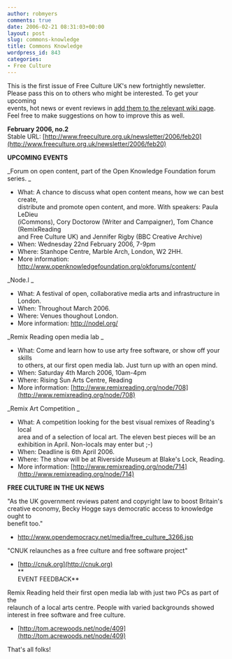 ```yaml
---
author: robmyers
comments: true
date: 2006-02-21 08:31:03+00:00
layout: post
slug: commons-knowledge
title: Commons Knowledge
wordpress_id: 843
categories:
- Free Culture
---
```


This is the first issue of Free Culture UK's new fortnightly newsletter.  
Please pass this on to others who might be interested. To get your upcoming  
events, hot news or event reviews in [add them to the relevant wiki page](http://www.freeculture.org.uk/CategoryNewsletter).  
Feel free to make suggestions on how to improve this as well.  
  
**February 2006, no.2**  
Stable URL: [http://www.freeculture.org.uk/newsletter/2006/feb20](http://www.freeculture.org.uk/newsletter/2006/feb20)  
  
**UPCOMING EVENTS**  
  
_Forum on open content, part of the Open Knowledge Foundation forum series. _  
* What: A chance to discuss what open content means, how we can best create,  
distribute and promote open content, and more. With speakers: Paula LeDieu  
(iCommons), Cory Doctorow (Writer and Campaigner), Tom Chance (RemixReading  
and Free Culture UK) and Jennifer Rigby (BBC Creative Archive)  
* When: Wednesday 22nd February 2006, 7-9pm  
* Where: Stanhope Centre, Marble Arch, London, W2 2HH.  
* More information: [http://www.openknowledgefoundation.org/okforums/content/ ](http://www.openknowledgefoundation.org/okforums/content/ )  
  
_Node.l _  
* What: A festival of open, collaborative media arts and infrastructure in London.  
* When: Throughout March 2006.  
* Where: Venues thoughout London.  
* More information: [http://nodel.org/ ](http://nodel.org/ )  
  
_Remix Reading open media lab _  
* What: Come and learn how to use arty free software, or show off your skills  
to others, at our first open media lab. Just turn up with an open mind.  
* When: Saturday 4th March 2006, 10am-4pm  
* Where: Rising Sun Arts Centre, Reading  
* More information: [http://www.remixreading.org/node/708](http://www.remixreading.org/node/708)  
  
_Remix Art Competition _  
* What: A competition looking for the best visual remixes of Reading's local  
area and of a selection of local art. The eleven best pieces will be an  
exhibition in April. Non-locals may enter but ;-)  
* When: Deadline is 6th April 2006.  
* Where: The show will be at Riverside Museum at Blake's Lock, Reading.  
* More information: [http://www.remixreading.org/node/714](http://www.remixreading.org/node/714)  
  
**FREE CULTURE IN THE UK NEWS**  
  
"As the UK government reviews patent and copyright law to boost Britain's  
creative economy, Becky Hogge says democratic access to knowledge ought to  
benefit too."  
* [http://www.opendemocracy.net/media/free_culture_3266.jsp ](http://www.opendemocracy.net/media/free_culture_3266.jsp )  
  
"CNUK relaunches as a free culture and free software project"  
* [http://cnuk.org](http://cnuk.org)  
**  
EVENT FEEDBACK**  
  
Remix Reading held their first open media lab with just two PCs as part of the  
relaunch of a local arts centre. People with varied backgrounds showed  
interest in free software and free culture.  
* [http://tom.acrewoods.net/node/409](http://tom.acrewoods.net/node/409)  
  
That's all folks!  



